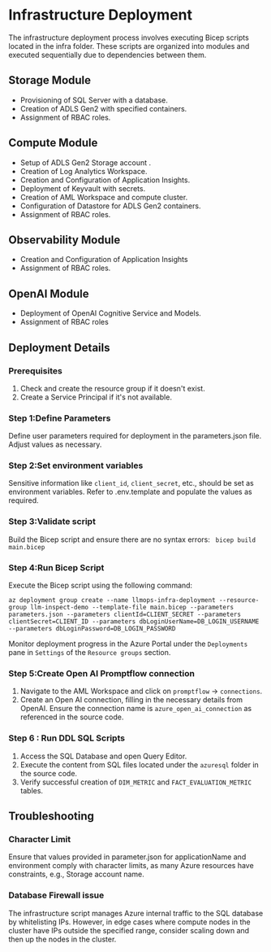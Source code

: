 # Infrastructure Deployment

The infrastructure deployment process involves executing Bicep scripts located in the infra folder. These scripts are organized into modules and executed sequentially due to dependencies between them.

## Storage Module
- Provisioning of SQL Server with a database.
- Creation of ADLS Gen2 with specified containers.
- Assignment of RBAC roles.
## Compute Module
- Setup of ADLS Gen2 Storage account .
- Creation of Log Analytics Workspace.
- Creation and Configuration of Application Insights.
- Deployment of Keyvault with secrets.
- Creation of AML Workspace and compute cluster.
- Configuration of Datastore for ADLS Gen2 containers.
- Assignment of RBAC roles.
## Observability Module
- Creation and Configuration of Application Insights
- Assignment of RBAC roles.
## OpenAI Module
- Deployment of OpenAI Cognitive Service and Models.
- Assignment of RBAC roles

## Deployment Details

### Prerequisites
1. Check and create the resource group if it doesn't exist.
2. Create a Service Principal if it's not available.

### Step 1:Define Parameters
Define user parameters required for deployment in the parameters.json file. Adjust values as necessary.

### Step 2:Set environment variables
Sensitive information like `client_id`, `client_secret`, etc., should be set as environment variables. Refer to .env.template and populate the values as required.

### Step 3:Validate script
Build the Bicep script and ensure there are no syntax errors:
` bicep build main.bicep`

### Step 4:Run Bicep Script
Execute the Bicep script using the following command:
``` 
az deployment group create --name llmops-infra-deployment --resource-group llm-inspect-demo --template-file main.bicep --parameters parameters.json --parameters clientId=CLIENT_SECRET --parameters clientSecret=CLIENT_ID --parameters dbLoginUserName=DB_LOGIN_USERNAME --parameters dbLoginPassword=DB_LOGIN_PASSWORD 
```
Monitor deployment progress in the Azure Portal under the `Deployments` pane in `Settings` of the `Resource groups` section.

### Step 5:Create Open AI Promptflow connection
1. Navigate to the AML Workspace and click on `promptflow` -> `connections`.
2. Create an Open AI connection, filling in the necessary details from OpenAI.
Ensure the connection name is `azure_open_ai_connection` as referenced in the source code.

### Step 6 : Run DDL SQL Scripts
1. Access the SQL Database and open Query Editor.
2. Execute the content from SQL files located under the `azuresql` folder in the source code.
3. Verify successful creation of `DIM_METRIC` and `FACT_EVALUATION_METRIC` tables.

## Troubleshooting

### Character Limit
Ensure that values provided in parameter.json for applicationName and environment comply with character limits, as many Azure resources have constraints, e.g., Storage account name.

### Database Firewall issue
The infrastructure script manages Azure internal traffic to the SQL database by whitelisting IPs. However, in edge cases where compute nodes in the cluster have IPs outside the specified range, consider scaling down and then up the nodes in the cluster.
